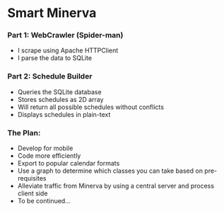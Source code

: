 Smart Minerva
============

### Part 1: WebCrawler (Spider-man)
  * I scrape using Apache HTTPClient
  * I parse the data to SQLite

### Part 2: Schedule Builder
  * Queries the SQLite database
  * Stores schedules as 2D array
  * Will return all possible schedules without conflicts
  * Displays schedules in plain-text
  
### The Plan:
  * Develop for mobile
  * Code more efficiently
  * Export to popular calendar formats
  * Use a graph to determine which classes you can take based on pre-requisites
  * Alleviate traffic from Minerva by using a central server and process client side
  * To be continued...
